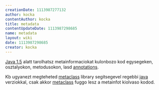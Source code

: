 ```yaml
---
creationDate: 1113987277132 
author: kocka 
contentAuthor: kocka 
title: metadata 
contentUpdateDate: 1113987298685 
name: metadata 
layout: wiki 
date: 1113987298685 
creator: kocka 
---
```

[Java 1.5](java%201.5.html) alatt tarolhatsz metainformaciokat kulonbozo kod egysegeken, osztalyokon, metodusokon, lasd [annotations](annotations.html).

Kb ugyanezt megteheted [metaclass](MetaClass.html) library segitsegevel regebbi [java](java.html) verziokkal, csak akkor [metaclass](MetaClass.html) fuggo lesz a metainfot kiolvaso kodod.
